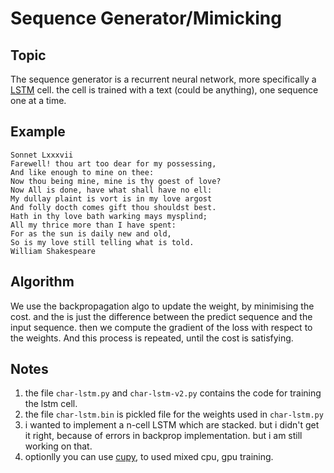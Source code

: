 # Sequence Generator/Mimicking

## Topic

The sequence generator is a recurrent neural network, more specifically a [LSTM](https://en.wikipedia.org/wiki/Long_short-term_memory) cell.
the cell is trained with a text (could be anything), one sequence one at a time.

## Example
```
Sonnet Lxxxvii
Farewell! thou art too dear for my possessing,
And like enough to mine on thee:
Now thou being mine, mine is thy goest of love?
Now All is done, have what shall have no ell:
My dullay plaint is vort is in my love argost
And folly docth comes gift thou shouldst best.
Hath in thy love bath warking mays mysplind;
All my thrice more than I have spent:
For as the sun is daily new and old,
So is my love still telling what is told.
William Shakespeare
```


## Algorithm

We use the backpropagation algo to update the weight, by minimising the cost. and the
is just the difference between the predict sequence and the input sequence. then
we compute the gradient of the loss with respect to the weights. And this process is
repeated, until the cost is satisfying.

## Notes

1. the file `char-lstm.py` and `char-lstm-v2.py` contains the code for training the lstm cell.
2. the file `char-lstm.bin` is pickled file for the weights used in `char-lstm.py`
3. i wanted to implement a n-cell LSTM which are stacked. but i didn't get it right, because of errors in backprop implementation. but i am still working on that.
4. optionlly you can use [cupy](https://cupy.dev/), to used mixed cpu, gpu training.
